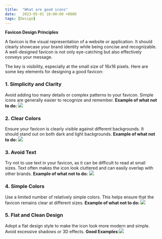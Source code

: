 ```yaml
---
title:  "What are good icons"
date:   2023-05-01 10:00:00 +0800
tags: [Design]
---
```


**Favicon Design Principles**

A favicon is the visual representation of a website or application. It should clearly showcase your brand identity while being concise and recognizable. A well-designed favicon is not only eye-catching but also effectively conveys your message.

The key is visibility, especially at the small size of 16x16 pixels. Here are some key elements for designing a good favicon:

### 1. Simplicity and Clarity

Avoid adding too many details or complex patterns to your favicon. Simple icons are generally easier to recognize and remember.
**Example of what not to do:**  ![](/Blog/images/2023-05-01/30.webp)

### 2. Clear Colors

Ensure your favicon is clearly visible against different backgrounds. It should stand out on both dark and light backgrounds.
**Example of what not to do:** ![](/Blog/images/2023-05-01/40.webp)

### 3. Avoid Text

Try not to use text in your favicon, as it can be difficult to read at small sizes. Text often makes the icon look cluttered and can easily overlap with other brands.
**Example of what not to do:** ![](/Blog/images/2023-05-01/60.webp)

### 4. Simple Colors

Use a limited number of relatively simple colors. This helps ensure that the favicon remains clear at different sizes.
**Example of what not to do:** ![](/Blog/images/2023-05-01/80.webp)

### 5. Flat and Clean Design

Adopt a flat design style to make the icon look more modern and simple. Avoid excessive shadows or 3D effects.
**Good Examples**:![](/Blog/images/2023-05-01/100.webp)